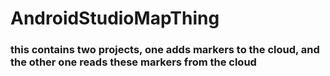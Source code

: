 # AndroidStudioMapThing
### this contains two projects, one adds markers to the cloud, and the other one reads these markers from the cloud
